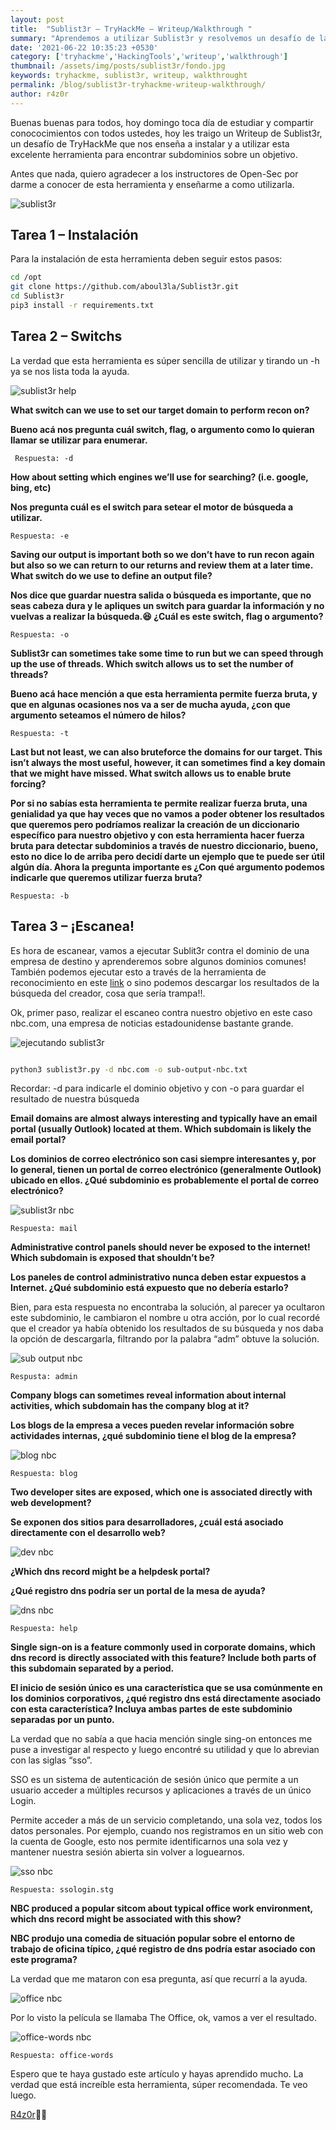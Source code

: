 ```yaml
---
layout: post
title:  "Sublist3r – TryHackMe – Writeup/Walkthrough "
summary: "Aprendemos a utilizar Sublist3r y resolvemos un desafío de la plataforma de TryHackMe"
date: '2021-06-22 10:35:23 +0530'
category: ['tryhackme','HackingTools','writeup','walkthrough']
thumbnail: /assets/img/posts/sublist3r/fondo.jpg
keywords: tryhackme, sublist3r, writeup, walkthrought 
permalink: /blog/sublist3r-tryhackme-writeup-walkthrough/
author: r4z0r
---
```


Buenas buenas para todos, hoy domingo toca día de estudiar y compartir conococimientos con todos ustedes, hoy les traigo un Writeup de Sublist3r, un desafío de TryHackMe que nos enseña a instalar y a utilizar esta excelente herramienta para encontrar subdominios sobre un objetivo.

Antes que nada, quiero agradecer a los instructores de Open-Sec por darme a conocer de esta herramienta y enseñarme a como utilizarla.

![sublist3r](/assets/img/posts/sublist3r/1.png)

## Tarea 1 – Instalación

Para la instalación de esta herramienta deben seguir estos pasos:

```bash
cd /opt
git clone https://github.com/aboul3la/Sublist3r.git
cd Sublist3r
pip3 install -r requirements.txt

```
## Tarea 2 – Switchs

La verdad que esta herramienta es súper sencilla de utilizar y tirando un -h ya se nos lista toda la ayuda.

![sublist3r help](/assets/img/posts/sublist3r/2.png)

**What switch can we use to set our target domain to perform recon on?**

**Bueno acá nos pregunta cuál switch, flag, o argumento como lo quieran llamar se utilizar para enumerar.**

	 Respuesta: -d

**How about setting which engines we’ll use for searching? (i.e. google, bing, etc)**

**Nos pregunta cuál es el switch para setear el motor de búsqueda a utilizar.**

	Respuesta: -e

**Saving our output is important both so we don’t have to run recon again but also so we can return to our returns and review them at a later time. What switch do we use to define an output file?**

**Nos dice que guardar nuestra salida o búsqueda es importante, que no seas cabeza dura y le apliques un switch para guardar la información y no vuelvas a realizar la búsqueda.😆 ¿Cuál es este switch, flag o argumento?**

	Respuesta: -o


**Sublist3r can sometimes take some time to run but we can speed through up the use of threads. Which switch allows us to set the number of threads?**

**Bueno acá hace mención a que esta herramienta permite fuerza bruta, y que en algunas ocasiones nos va a ser de mucha ayuda, ¿con que argumento seteamos el número de hilos?**

	Respuesta: -t

**Last but not least, we can also bruteforce the domains for our target. This isn’t always the most useful, however, it can sometimes find a key domain that we might have missed. What switch allows us to enable brute forcing?**

**Por si no sabías esta herramienta te permite realizar fuerza bruta, una genialidad ya que hay veces que no vamos a poder obtener los resultados que queremos pero podríamos realizar la creación de un diccionario específico para nuestro objetivo y con esta herramienta hacer fuerza bruta para detectar subdominios a través de nuestro diccionario, bueno, esto no dice lo de arriba pero decidí darte un ejemplo que te puede ser útil algún día. Ahora la pregunta importante es ¿Con qué argumento podemos indicarle que queremos utilizar fuerza bruta?**

	Respuesta: -b

## Tarea 3 – ¡Escanea!

Es hora de escanear, vamos a ejecutar Sublit3r contra el dominio de una empresa de destino y aprenderemos sobre algunos dominios comunes! También podemos ejecutar esto a través de la herramienta de reconocimiento en este [link](https://dnsdumpster.com/) o sino podemos descargar los resultados de la búsqueda del creador, cosa que sería trampa!!.

Ok, primer paso, realizar el escaneo contra nuestro objetivo en este caso nbc.com,  una empresa de noticias estadounidense bastante grande.

![ejecutando sublist3r](/assets/img/posts/sublist3r/3.png) 

```bash

python3 sublist3r.py -d nbc.com -o sub-output-nbc.txt

```

Recordar: -d para indicarle el dominio objetivo y con -o para guardar el resultado de nuestra búsqueda


**Email domains are almost always interesting and typically have an email portal (usually Outlook) located at them. Which subdomain is likely the email portal?**

**Los dominios de correo electrónico son casi siempre interesantes y, por lo general, tienen un portal de correo electrónico (generalmente Outlook) ubicado en ellos. ¿Qué subdominio es probablemente el portal de correo electrónico?**

![sublist3r nbc](/assets/img/posts/sublist3r/4.png)

	Respuesta: mail

**Administrative control panels should never be exposed to the internet! Which subdomain is exposed that shouldn’t be?**

**Los paneles de control administrativo nunca deben estar expuestos a Internet. ¿Qué subdominio está expuesto que no debería estarlo?**

Bien, para esta respuesta no encontraba la solución, al parecer ya ocultaron este subdominio, le cambiaron el nombre u otra acción, por lo cual recordé que el creador ya había obtenido los resultados de su búsqueda y nos daba la opción de descargarla, filtrando por la palabra “adm” obtuve la solución.

![sub output nbc](/assets/img/posts/sublist3r/5.png)

	Respusta: admin


**Company blogs can sometimes reveal information about internal activities, which subdomain has the company blog at it?**

**Los blogs de la empresa a veces pueden revelar información sobre actividades internas, ¿qué subdominio tiene el blog de la empresa?**

![blog nbc](/assets/img/posts/sublist3r/6.png)

	Respuesta: blog

**Two developer sites are exposed, which one is associated directly with web development?**

**Se exponen dos sitios para desarrolladores, ¿cuál está asociado directamente con el desarrollo web?**

![dev nbc](/assets/img/posts/sublist3r/7.png) 

**¿Which dns record might be a helpdesk portal?**

**¿Qué registro dns podría ser un portal de la mesa de ayuda?**


![dns nbc](/assets/img/posts/sublist3r/8.png)

	Respuesta: help

**Single sign-on is a feature commonly used in corporate domains, which dns record is directly associated with this feature? Include both parts of this subdomain separated by a period.**

**El inicio de sesión único es una característica que se usa comúnmente en los dominios corporativos, ¿qué registro dns está directamente asociado con esta característica? Incluya ambas partes de este subdominio separadas por un punto.**

La verdad que no sabía a que hacia mención single sing-on entonces me puse a investigar al respecto y luego encontré su utilidad y que lo abrevian con las siglas “sso”.

SSO es un sistema de autenticación de sesión único que permite a un usuario acceder a múltiples recursos y aplicaciones a través de un único Login.

Permite acceder a más de un servicio completando, una sola vez, todos los datos personales. Por ejemplo, cuando nos registramos en un sitio web con la cuenta de Google, esto nos  permite identificarnos una sola vez y mantener nuestra sesión abierta sin volver a loguearnos.

![sso nbc](/assets/img/posts/sublist3r/9.png) 	

	Respuesta: ssologin.stg

**NBC produced a popular sitcom about typical office work environment, which dns record might be associated with this show?**

**NBC produjo una comedia de situación popular sobre el entorno de trabajo de oficina típico, ¿qué registro de dns podría estar asociado con este programa?**

La verdad que me mataron con esa pregunta, así que recurrí a la ayuda.

![office nbc](/assets/img/posts/sublist3r/10.png)

Por lo visto la película se llamaba The Office, ok, vamos a ver el resultado.

![office-words nbc](/assets/img/posts/sublist3r/11.png)

	Respuesta: office-words


Espero que te haya gustado este artículo y hayas aprendido mucho. La verdad que está increíble esta herramienta, súper recomendada. Te veo luego.


[R4z0r](https://juankaenel.github.io)👨‍💻


